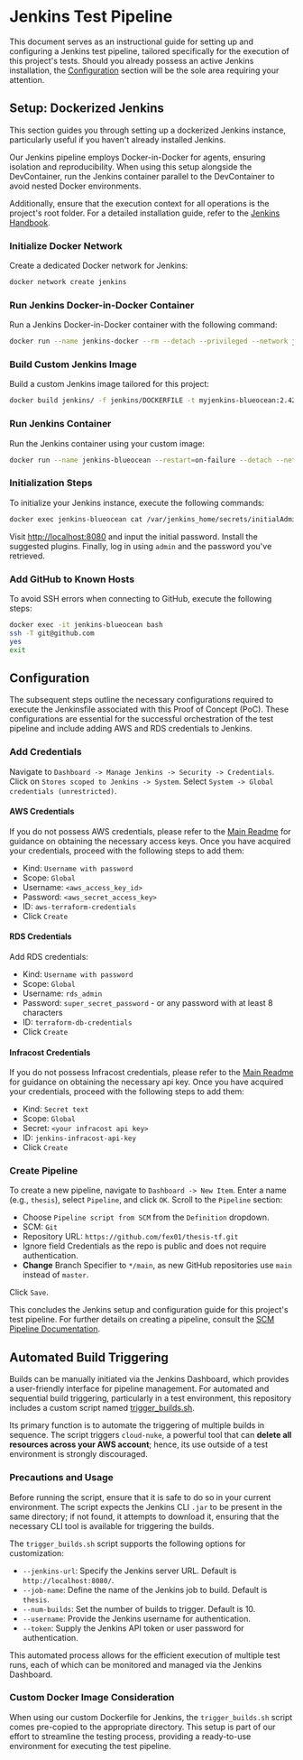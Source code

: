 # Jenkins Test Pipeline

This document serves as an instructional guide for setting up and configuring a Jenkins test pipeline, tailored specifically for the execution of this project's tests.
Should you already possess an active Jenkins installation, the [Configuration](#configuration) section will be the sole area requiring your attention.

## Setup: Dockerized Jenkins

This section guides you through setting up a dockerized Jenkins instance, particularly useful if you haven't already installed Jenkins.

Our Jenkins pipeline employs Docker-in-Docker for agents, ensuring isolation and reproducibility. When using this setup alongside the DevContainer, run the Jenkins container parallel to the DevContainer to avoid nested Docker environments.

Additionally, ensure that the execution context for all operations is the project's root folder. For a detailed installation guide, refer to the [Jenkins Handbook](https://www.jenkins.io/doc/book/installing/docker/).

### Initialize Docker Network

Create a dedicated Docker network for Jenkins:

```bash
docker network create jenkins
```

### Run Jenkins Docker-in-Docker Container

Run a Jenkins Docker-in-Docker container with the following command:

```bash
docker run --name jenkins-docker --rm --detach --privileged --network jenkins --network-alias docker --env DOCKER_TLS_CERTDIR=/certs --volume jenkins-docker-certs:/certs/client --volume jenkins-data:/var/jenkins_home --publish 2376:2376 docker:dind --storage-driver overlay2
```

### Build Custom Jenkins Image

Build a custom Jenkins image tailored for this project:

```bash
docker build jenkins/ -f jenkins/DOCKERFILE -t myjenkins-blueocean:2.427-1
```

### Run Jenkins Container

Run the Jenkins container using your custom image:

```bash
docker run --name jenkins-blueocean --restart=on-failure --detach --network jenkins --env DOCKER_HOST=tcp://docker:2376 --env DOCKER_CERT_PATH=/certs/client --env DOCKER_TLS_VERIFY=1 --publish 8080:8080 --publish 50000:50000 --volume jenkins-data:/var/jenkins_home --volume jenkins-docker-certs:/certs/client:ro myjenkins-blueocean:2.427-1
```

### Initialization Steps

To initialize your Jenkins instance, execute the following commands:

```bash
docker exec jenkins-blueocean cat /var/jenkins_home/secrets/initialAdminPassword
```

Visit <http://localhost:8080> and input the initial password.
Install the suggested plugins.
Finally, log in using `admin` and the password you've retrieved.

### Add GitHub to Known Hosts

To avoid SSH errors when connecting to GitHub, execute the following steps:

```bash
docker exec -it jenkins-blueocean bash
ssh -T git@github.com
yes
exit
```

## Configuration

The subsequent steps outline the necessary configurations required to execute the Jenkinsfile associated with this Proof of Concept (PoC).
These configurations are essential for the successful orchestration of the test pipeline and include adding AWS and RDS credentials to Jenkins.

### Add Credentials

Navigate to `Dashboard -> Manage Jenkins -> Security -> Credentials`.
Click on `Stores scoped to Jenkins -> System`.
Select `System -> Global credentials (unrestricted)`.

#### AWS Credentials

If you do not possess AWS credentials, please refer to the [Main Readme](/README.md#aws) for guidance on obtaining the necessary access keys.
Once you have acquired your credentials, proceed with the following steps to add them:

- Kind: `Username with password`
- Scope: `Global`
- Username: `<aws_access_key_id>`
- Password: `<aws_secret_access_key>`
- ID: `aws-terraform-credentials`
- Click `Create`

#### RDS Credentials

Add RDS credentials:

- Kind: `Username with password`
- Scope: `Global`
- Username: `rds_admin`
- Password: `super_secret_password` - or any password with at least 8 characters
- ID: `terraform-db-credentials`
- Click `Create`

#### Infracost Credentials

If you do not possess Infracost credentials, please refer to the [Main Readme](/README.md#infracost) for guidance on obtaining the necessary api key.
Once you have acquired your credentials, proceed with the following steps to add them:

- Kind: `Secret text`
- Scope: `Global`
- Secret: `<your infracost api key>`
- ID: `jenkins-infracost-api-key`
- Click `Create`

### Create Pipeline

To create a new pipeline, navigate to `Dashboard -> New Item`.
Enter a name (e.g., `thesis`), select `Pipeline`, and click `OK`.
Scroll to the `Pipeline` section:

- Choose `Pipeline script from SCM` from the `Definition` dropdown.
- SCM: `Git`
- Repository URL: `https://github.com/fex01/thesis-tf.git`
- Ignore field Credentials as the repo is public and does not require authentication.
- **Change** Branch Specifier to `*/main`, as new GitHub repositories use `main` instead of `master`.

Click `Save`.

This concludes the Jenkins setup and configuration guide for this project's test pipeline.
For further details on creating a pipeline, consult the [SCM Pipeline Documentation](https://www.jenkins.io/doc/book/pipeline/getting-started/#in-scm).

## Automated Build Triggering

Builds can be manually initiated via the Jenkins Dashboard, which provides a user-friendly interface for pipeline management.
For automated and sequential build triggering, particularly in a test environment, this repository includes a custom script named [trigger_builds.sh](/jenkins/trigger_builds.sh).

Its primary function is to automate the triggering of multiple builds in sequence.
The script triggers `cloud-nuke`, a powerful tool that can **delete all resources across your AWS account**; hence, its use outside of a test environment is strongly discouraged.

### Precautions and Usage

Before running the script, ensure that it is safe to do so in your current environment. The script expects the Jenkins CLI `.jar` to be present in the same directory; if not found, it attempts to download it, ensuring that the necessary CLI tool is available for triggering the builds.

The `trigger_builds.sh` script supports the following options for customization:

- `--jenkins-url`: Specify the Jenkins server URL. Default is `http://localhost:8080/`.
- `--job-name`: Define the name of the Jenkins job to build. Default is `thesis`.
- `--num-builds`: Set the number of builds to trigger. Default is 10.
- `--username`: Provide the Jenkins username for authentication.
- `--token`: Supply the Jenkins API token or user password for authentication.

This automated process allows for the efficient execution of multiple test runs, each of which can be monitored and managed via the Jenkins Dashboard.

### Custom Docker Image Consideration

When using our custom Dockerfile for Jenkins, the `trigger_builds.sh` script comes pre-copied to the appropriate directory. This setup is part of our effort to streamline the testing process, providing a ready-to-use environment for executing the test pipeline.
